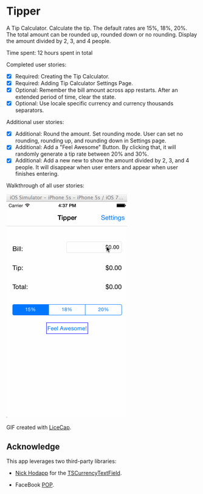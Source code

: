 Tipper
======

A Tip Calculator. Calculate the tip. The default rates are 15%, 18%, 20%. The total amount can be rounded up, rounded down or no rounding. Display the amount divided by 2, 3, and 4 people.

Time spent: 12 hours spent in total

Completed user stories:
 * [x] Required: Creating the Tip Calculator.
 * [x] Required: Adding Tip Calculator Settings Page.
 * [x] Optional: Remember the bill amount across app restarts. After an extended period of time, clear the state.
 * [x] Optional: Use locale specific currency and currency thousands separators.

Additional user stories:
 * [x] Additional: Round the amount. Set rounding mode. User can set no rounding, rounding up, and rounding down in Settings page.
 * [x] Additional: Add a "Feel Awesome" Button. By clicking that, it will randomly generate a tip rate between 20% and 30%.
 * [x] Additional: Add a new new to show the amount divided by 2, 3, and 4 people. It will disappear when user enters and appear when user finishes entering.
 
Walkthrough of all user stories:

![Video Walkthrough](tipper_demo.gif)
 
GIF created with [LiceCap](http://www.cockos.com/licecap/).


## Acknowledge

This app leverages two third-party libraries:

 * [Nick Hodapp](https://github.com/TomSwift) for the [TSCurrencyTextField](https://github.com/TomSwift/TSCurrencyTextField).

 * FaceBook [POP](https://github.com/facebook/pop).
